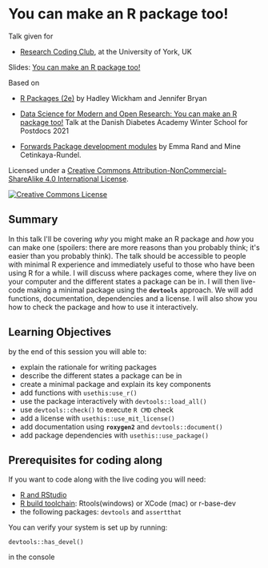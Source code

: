 # You can make an R package too!

Talk given for

-   [Research Coding Club](https://researchcodingclub.github.io/), at
    the University of York, UK

Slides: [You can make an R package too!](https://bit.ly/3mma-bio-pkg)

Based on

-   [R Packages (2e)](https://r-pkgs.org/) by Hadley Wickham and Jennifer Bryan

-   [Data Science for Modern and Open Research: You can make an R package
    too!](https://3mmarand.github.io/DDA/slides/you-can-make-an-r-package.html#1) Talk at the Danish Diabetes Academy Winter School for Postdocs 2021

-   [Forwards Package development
    modules](https://github.com/forwards/workshops) by Emma Rand and Mine Cetinkaya-Rundel.
    

Licensed under a
<a rel="license" href="http://creativecommons.org/licenses/by-nc-sa/4.0/">Creative
Commons Attribution-NonCommercial-ShareAlike 4.0 International
License</a>.

<a rel="license" href="http://creativecommons.org/licenses/by-nc-sa/4.0/"><img src="https://i.creativecommons.org/l/by-nc-sa/4.0/88x31.png" alt="Creative Commons License" style="border-width:0"/></a><br />

## Summary

In this talk I'll be covering *why* you might make an R package and
*how* you can make one (spoilers: there are more reasons than you
probably think; it's easier than you probably think). The talk should be
accessible to people with minimal R experience and immediately useful to
those who have been using R for a while. I will discuss where packages
come, where they live on your computer and the different states a
package can be in. I will then live-code making a minimal package using
the **`devtools`** approach. We will add functions, documentation,
dependencies and a license. I will also show you how to check the
package and how to use it interactively.

## Learning Objectives

by the end of this session you will able to:

-   explain the rationale for writing packages
-   describe the different states a package can be in
-   create a minimal package and explain its key components
-   add functions with `usethis:use_r()`
-   use the package interactively with `devtools::load_all()`
-   use `devtools::check()` to execute `R CMD` check
-   add a license with `usethis::use_mit_license()`
-   add documentation using **`roxygen2`** and `devtools::document()`
-   add package dependencies with `usethis::use_package()`

## Prerequisites for coding along

If you want to code along with the live coding you will need:

-   [R and RStudio](prerequisite-guides/install-r-rstudio.md)
-   [R build toolchain](prerequisite-guides/install-pkg-dev-tools.md): Rtools(windows) or XCode (mac) or r-base-dev
-   the following packages: `devtools` and `assertthat`

You can verify your system is set up by running:

`devtools::has_devel()`

in the console
